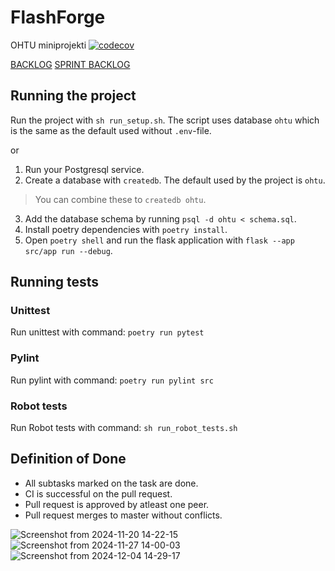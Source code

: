 # FlashForge
OHTU miniprojekti
[![codecov](https://codecov.io/gh/santeri0200/FlashForge/graph/badge.svg?token=D9VO9WIV8L)](https://codecov.io/gh/santeri0200/FlashForge)

[BACKLOG](https://github.com/users/santeri0200/projects/4)
[SPRINT BACKLOG](https://github.com/users/santeri0200/projects/3)

## Running the project
Run the project with `sh run_setup.sh`.
The script uses database `ohtu` which is the same as the default used without `.env`-file.

or

1. Run your Postgresql service.
2. Create a database with `createdb`. The default used by the project is `ohtu`.
> You can combine these to `createdb ohtu`.
3. Add the database schema by running `psql -d ohtu < schema.sql`.
4. Install poetry dependencies with `poetry install`.
5. Open `poetry shell` and run the flask application with `flask --app src/app run --debug`.

## Running tests

### Unittest

Run unittest with command: `poetry run pytest`

### Pylint

Run pylint with command: `poetry run pylint src`

### Robot tests

Run Robot tests with command: `sh run_robot_tests.sh`

## Definition of Done
- All subtasks marked on the task are done.
- CI is successful on the pull request.
- Pull request is approved by atleast one peer.
- Pull request merges to master without conflicts.

![Screenshot from 2024-11-20 14-22-15](https://github.com/user-attachments/assets/a0be1591-5cd4-4305-b378-586d864ef504)
![Screenshot from 2024-11-27 14-00-03](https://github.com/user-attachments/assets/95a6da17-7494-4cd8-b92d-f2b62e355663)
![Screenshot from 2024-12-04 14-29-17](https://github.com/user-attachments/assets/9f53c2f2-cc85-42b3-82f9-128381c47551)



      
